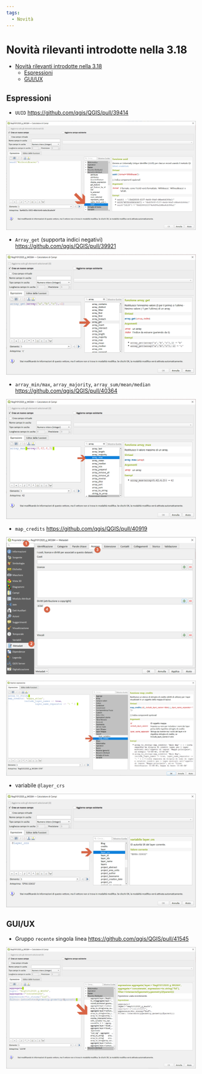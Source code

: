 ```yaml
---
tags:
  - Novità
---
```


# Novità rilevanti introdotte nella 3.18

<!-- TOC -->

- [Novità rilevanti introdotte nella 3.18](#novità-rilevanti-introdotte-nella-318)
  - [Espressioni](#espressioni)
  - [GUI/UX](#guiux)

<!-- /TOC -->

## Espressioni

- `UUID` https://github.com/qgis/QGIS/pull/39414

![](../img/novita_318/img_02.png)

- `Array_get` (supporta indici negativi) https://github.com/qgis/QGIS/pull/39921

![](../img/novita_318/img_03.png)

- `array_min/max`, `array_majority`, `array_sum/mean/median` https://github.com/qgis/QGIS/pull/40364

![](../img/novita_318/img_04.png)

- `map_credits` https://github.com/qgis/QGIS/pull/40919

![](../img/novita_318/img_05.png)

![](../img/novita_318/img_051.png)

- variabile `@layer_crs`

![](../img/novita_318/img_06.png)

## GUI/UX
- Gruppo `recente` singola linea https://github.com/qgis/QGIS/pull/41545

![](../img/novita_318/img_01.png)
